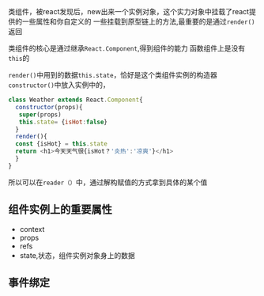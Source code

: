 类组件，被react发现后，new出来一个实例对象，这个实力对象中挂载了react提供的一些属性和你自定义的 一些挂载到原型链上的方法,最重要的是通过`render()`返回

类组件的核心是通过继承`React.Component`,得到组件的能力
函数组件上是没有`this`的

`render()`中用到的数据`this.state`，恰好是这个类组件实例的构造器`constructor()`中放入实例中的，

``` js
class Weather extends React.Component{
  constructor(props){
   super(props)
   this.state= {isHot:false}
  }
  render(){
  const {isHot} = this.state
  return <h1>今天天气很{isHot？'炎热':'凉爽'}</h1>
  }
}
```
所以可以在`reader（）`中，通过解构赋值的方式拿到具体的某个值

## 组件实例上的重要属性
- context
- props
- refs
- state,状态，组件实例对象身上的数据
## 事件绑定
